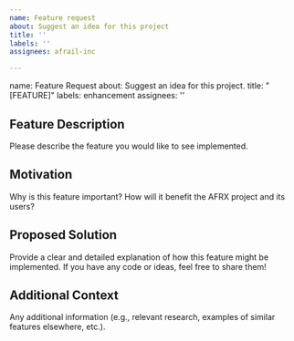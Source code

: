 ```yaml
---
name: Feature request
about: Suggest an idea for this project
title: ''
labels: ''
assignees: afrail-inc

---
```


name: Feature Request
about: Suggest an idea for this project.
title: "[FEATURE]"
labels: enhancement
assignees: ''

## Feature Description
Please describe the feature you would like to see implemented.

## Motivation
Why is this feature important? How will it benefit the AFRX project and its users?

## Proposed Solution
Provide a clear and detailed explanation of how this feature might be implemented. If you have any code or ideas, feel free to share them!

## Additional Context
Any additional information (e.g., relevant research, examples of similar features elsewhere, etc.).
